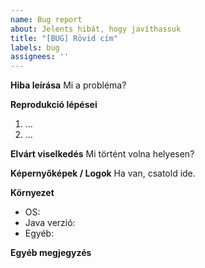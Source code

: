 ```yaml
---
name: Bug report
about: Jelents hibát, hogy javíthassuk
title: "[BUG] Rövid cím"
labels: bug
assignees: ''
---
```


**Hiba leírása**
Mi a probléma?

**Reprodukció lépései**
1. ...
2. ...

**Elvárt viselkedés**
Mi történt volna helyesen?

**Képernyőképek / Logok**
Ha van, csatold ide.

**Környezet**
- OS:
- Java verzió:
- Egyéb:

**Egyéb megjegyzés**
